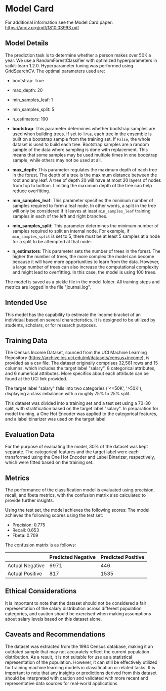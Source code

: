 # Model Card

For additional information see the Model Card paper: https://arxiv.org/pdf/1810.03993.pdf

## Model Details
The prediction task is to determine whether a person makes over 50K a year. 
We use a RandomForestClassifier with optimized hyperparameters in scikit-learn 1.2.0. 
Hyperparameter tuning was performed using GridSearchCV. 
The optimal parameters used are:

 - bootstrap: True
- max_depth: 20
- min_samples_leaf: 1
- min_samples_split: 5
- n_estimators: 100


- **bootstrap**: This parameter determines whether bootstrap samples are used when building trees. If set to `True`, each tree in the ensemble is built on a bootstrap sample from the training set. If `False`, the whole dataset is used to build each tree. Bootstrap samples are a random sample of the data where sampling is done with replacement. This means that some samples may be used multiple times in one bootstrap sample, while others may not be used at all.

- **max_depth**: This parameter regulates the maximum depth of each tree in the forest. The depth of a tree is the maximum distance between the root and any leaf. A tree of depth 20 will have at most 20 layers of nodes from top to bottom. Limiting the maximum depth of the tree can help reduce overfitting.

- **min_samples_leaf**: This parameter specifies the minimum number of samples required to form a leaf node. In other words, a split in the tree will only be considered if it leaves at least `min_samples_leaf` training samples in each of the left and right branches.

- **min_samples_split**: This parameter determines the minimum number of samples required to split an internal node. For example, if `min_samples_split` is set to 5, there must be at least 5 samples at a node for a split to be attempted at that node.

- **n_estimators**: This parameter sets the number of trees in the forest. The higher the number of trees, the more complex the model can become because it will have more opportunities to learn from the data. However, a large number of trees can also increase the computational complexity and might lead to overfitting. In this case, the model is using 100 trees.

The model is saved as a pickle file in the model folder. All training steps and metrics are logged in the file "journal.log".

## Intended Use
This model has the capability to estimate the income bracket of an individual based on several characteristics. It is designed to be utilized by students, scholars, or for research purposes.

## Training Data
The Census Income Dataset, sourced from the UCI Machine Learning Repository (https://archive.ics.uci.edu/ml/datasets/census+income), is provided as a csv file. The dataset originally comprises 32,561 rows and 15 columns, which includes the target label "salary", 8 categorical attributes, and 6 numerical attributes. More specifics about each attribute can be found at the UCI link provided.

The target label "salary" falls into two categories ('<=50K', '>50K'), displaying a class imbalance with a roughly 75% to 25% split.

This dataset was divided into a training set and a test set using a 70-30 split, with stratification based on the target label "salary". In preparation for model training, a One Hot Encoder was applied to the categorical features, and a label binarizer was used on the target label.

## Evaluation Data

For the purpose of evaluating the model, 30% of the dataset was kept separate. The categorical features and the target label were each transformed using the One Hot Encoder and Label Binarizer, respectively, which were fitted based on the training set.

## Metrics

The performance of the classification model is evaluated using precision, recall, and fbeta metrics, with the confusion matrix also calculated to provide further insights.

Using the test set, the model achieves the following scores:
The model achieves the following scores using the test set:

- Precision: 0.775
- Recall: 0.653
- Fbeta: 0.709

The confusion matrix is as follows:

|                   | Predicted Negative | Predicted Positive |
|-------------------|--------------------|--------------------|
| Actual Negative   |       6971         |        446          |
| Actual Positive   |        817         |        1535        |

## Ethical Considerations

It is important to note that the dataset should not be considered a fair representation of the salary distribution across different population categories, and caution should be exercised when making assumptions about salary levels based on this dataset alone.

## Caveats and Recommendations
The dataset was extracted from the 1994 Census database, making it an outdated sample that may not accurately reflect the current population distribution. As a result, it is not suitable for use as a statistical representation of the population. However, it can still be effectively utilized for training machine learning models in classification or related tasks. It is important to note that any insights or predictions derived from this dataset should be interpreted with caution and validated with more recent and representative data sources for real-world applications.